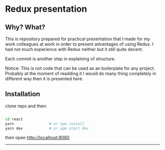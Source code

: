 
Redux presentation
====

Why? What?
-

This is repository prepared for practical presentation that I made for my work colleagues at work in order to present advantages of using Redux.
I had not much experience with Redux neither but it still quite decent.

Each commit is another step in explaining of structure.

Notice: This is not code that can be used as an boilerplate for any project. Probably at the moment of readding it I would do many thing completely in different way then it is presented here.

Installation
-


clone repo and then:


```bash

cd react
yarn                # or npm install
yarn dev            # or npm start dev


```

then open [http://localhost:8080](http://localhost:8080)



-----

[](https://bitbucket.org/phaseii/redux)

